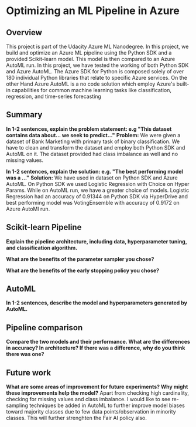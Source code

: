 # Optimizing an ML Pipeline in Azure

## Overview
This project is part of the Udacity Azure ML Nanodegree.
In this project, we build and optimize an Azure ML pipeline using the Python SDK and a provided Scikit-learn model.
This model is then compared to an Azure AutoML run. In this project, we have tested the working of both Python SDK and Azure AutoML. 
The Azure SDK for Python is composed solely of over 180 individual Python libraries that relate to specific Azure services.
On the other Hand Azure AutoML is a no code solution which employ Azure's built-in capabilities for common machine learning tasks like 
classification, regression, and time-series forecasting

## Summary
**In 1-2 sentences, explain the problem statement: e.g "This dataset contains data about... we seek to predict..."**
**Problem:**
We were given a dataset of Bank Marketing with primary task of binary classification. We have to clean and transform the dataset 
and employ both Python SDK and AutoML on it. The dataset provided had class imbalance as well and no missing values.

**In 1-2 sentences, explain the solution: e.g. "The best performing model was a ..."**
**Solution:**
We have used in dataset on Python SDK and Azure AutoML. On Python SDK we used Logistic Regression with Choice on Hyper Params.
While on AutoML run, we have a greater choice of models. Logistic Regression had an accuracy of 0.91344 on Python SDK via HyperDrive
and best performing model was VotingEnsemble with accuracy of 0.9172 on Azure AutoMl run.

## Scikit-learn Pipeline
**Explain the pipeline architecture, including data, hyperparameter tuning, and classification algorithm.**

**What are the benefits of the parameter sampler you chose?**

**What are the benefits of the early stopping policy you chose?**

## AutoML
**In 1-2 sentences, describe the model and hyperparameters generated by AutoML.**

## Pipeline comparison
**Compare the two models and their performance. What are the differences in accuracy? In architecture? If there was a difference, why do you think there was one?**

## Future work
**What are some areas of improvement for future experiments? Why might these improvements help the model?**
Apart from checking high cardinality, checking for missing values and  class imbalance. I would like to see re-sampling techniques be added in AutoML to further improve model biases toward majority classes due to few data points/observation in minority classes. This will further strenghten the Fair AI policy also.
